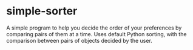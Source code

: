 # simple-sorter

A simple program to help you decide the order of your preferences by comparing pairs of them at a time. Uses default Python sorting, with the comparison between pairs of objects decided by the user.
